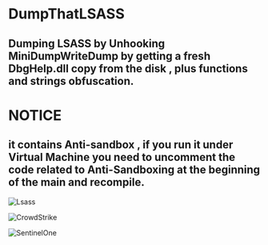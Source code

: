 # DumpThatLSASS
## Dumping LSASS by Unhooking MiniDumpWriteDump  by getting a fresh DbgHelp.dll copy from the disk , plus functions and strings obfuscation.  

# NOTICE  
## it contains Anti-sandbox , if you run it under Virtual Machine you need to uncomment the code related to Anti-Sandboxing at the beginning of the main and recompile.


![Lsass](https://user-images.githubusercontent.com/110354855/192121039-8832ff4e-4d42-4015-a5c6-2b46bfbd7226.png)

![CrowdStrike](https://user-images.githubusercontent.com/110354855/192143266-3d00c3de-a288-47c2-9cac-0daa7f957309.png)


![SentinelOne](https://user-images.githubusercontent.com/110354855/192143287-7551a502-174c-4053-8a71-a227f94cdeba.png)
